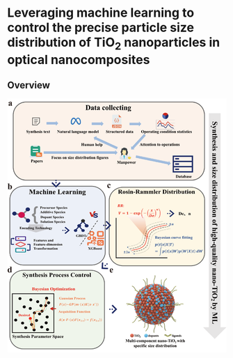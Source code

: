 # Leveraging machine learning to control the precise particle size distribution of TiO<sub>2</sub> nanoparticles in optical nanocomposites

## Overview

![图片描述](./figure1.png)
